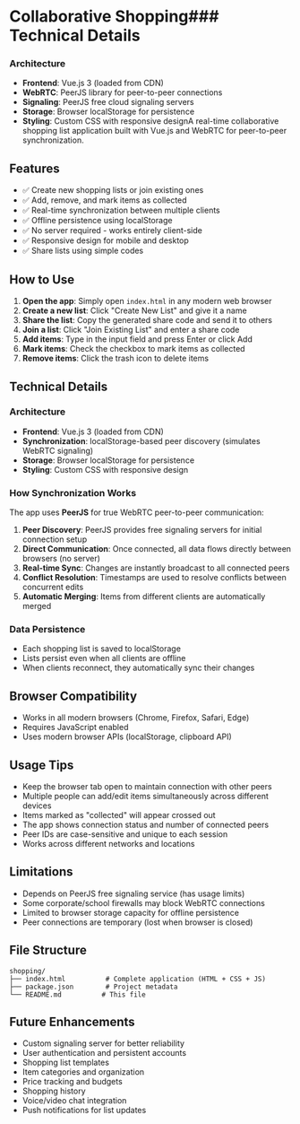 # Collaborative Shopping### Technical Details

### Architecture
- **Frontend**: Vue.js 3 (loaded from CDN)
- **WebRTC**: PeerJS library for peer-to-peer connections
- **Signaling**: PeerJS free cloud signaling servers
- **Storage**: Browser localStorage for persistence
- **Styling**: Custom CSS with responsive designA real-time collaborative shopping list application built with Vue.js and WebRTC for peer-to-peer synchronization.

## Features

- ✅ Create new shopping lists or join existing ones
- ✅ Add, remove, and mark items as collected
- ✅ Real-time synchronization between multiple clients
- ✅ Offline persistence using localStorage
- ✅ No server required - works entirely client-side
- ✅ Responsive design for mobile and desktop
- ✅ Share lists using simple codes

## How to Use

1. **Open the app**: Simply open `index.html` in any modern web browser
2. **Create a new list**: Click "Create New List" and give it a name
3. **Share the list**: Copy the generated share code and send it to others
4. **Join a list**: Click "Join Existing List" and enter a share code
5. **Add items**: Type in the input field and press Enter or click Add
6. **Mark items**: Check the checkbox to mark items as collected
7. **Remove items**: Click the trash icon to delete items

## Technical Details

### Architecture
- **Frontend**: Vue.js 3 (loaded from CDN)
- **Synchronization**: localStorage-based peer discovery (simulates WebRTC signaling)
- **Storage**: Browser localStorage for persistence
- **Styling**: Custom CSS with responsive design

### How Synchronization Works
The app uses **PeerJS** for true WebRTC peer-to-peer communication:

1. **Peer Discovery**: PeerJS provides free signaling servers for initial connection setup
2. **Direct Communication**: Once connected, all data flows directly between browsers (no server)
3. **Real-time Sync**: Changes are instantly broadcast to all connected peers
4. **Conflict Resolution**: Timestamps are used to resolve conflicts between concurrent edits
5. **Automatic Merging**: Items from different clients are automatically merged

### Data Persistence
- Each shopping list is saved to localStorage
- Lists persist even when all clients are offline
- When clients reconnect, they automatically sync their changes

## Browser Compatibility
- Works in all modern browsers (Chrome, Firefox, Safari, Edge)
- Requires JavaScript enabled
- Uses modern browser APIs (localStorage, clipboard API)

## Usage Tips
- Keep the browser tab open to maintain connection with other peers
- Multiple people can add/edit items simultaneously across different devices
- Items marked as "collected" will appear crossed out
- The app shows connection status and number of connected peers
- Peer IDs are case-sensitive and unique to each session
- Works across different networks and locations

## Limitations
- Depends on PeerJS free signaling service (has usage limits)
- Some corporate/school firewalls may block WebRTC connections
- Limited to browser storage capacity for offline persistence
- Peer connections are temporary (lost when browser is closed)

## File Structure
```
shopping/
├── index.html          # Complete application (HTML + CSS + JS)
├── package.json        # Project metadata
└── README.md          # This file
```

## Future Enhancements
- Custom signaling server for better reliability
- User authentication and persistent accounts
- Shopping list templates
- Item categories and organization
- Price tracking and budgets
- Shopping history
- Voice/video chat integration
- Push notifications for list updates